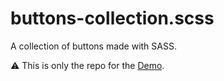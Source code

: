 buttons-collection.scss
=======================

A collection of buttons made with SASS.

:warning:  This is only the repo for the [Demo](http://riccardo-zanutta.github.io/buttons-collection.scss/).

